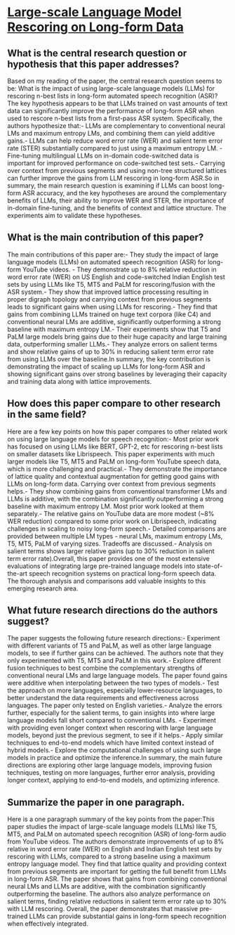 # [Large-scale Language Model Rescoring on Long-form Data](https://arxiv.org/abs/2306.08133)

## What is the central research question or hypothesis that this paper addresses?

Based on my reading of the paper, the central research question seems to be: What is the impact of using large-scale language models (LLMs) for rescoring n-best lists in long-form automated speech recognition (ASR)?The key hypothesis appears to be that LLMs trained on vast amounts of text data can significantly improve the performance of long-form ASR when used to rescore n-best lists from a first-pass ASR system. Specifically, the authors hypothesize that:- LLMs are complementary to conventional neural LMs and maximum entropy LMs, and combining them can yield additive gains.- LLMs can help reduce word error rate (WER) and salient term error rate (STER) substantially compared to just using a maximum entropy LM. - Fine-tuning multilingual LLMs on in-domain code-switched data is important for improved performance on code-switched test sets.- Carrying over context from previous segments and using non-tree structured lattices can further improve the gains from LLM rescoring in long-form ASR.So in summary, the main research question is examining if LLMs can boost long-form ASR accuracy, and the key hypotheses are around the complementary benefits of LLMs, their ability to improve WER and STER, the importance of in-domain fine-tuning, and the benefits of context and lattice structure. The experiments aim to validate these hypotheses.


## What is the main contribution of this paper?

The main contributions of this paper are:- They study the impact of large language models (LLMs) on automated speech recognition (ASR) for long-form YouTube videos. - They demonstrate up to 8% relative reduction in word error rate (WER) on US English and code-switched Indian English test sets by using LLMs like T5, MT5 and PaLM for rescoring/fusion with the ASR system.- They show that improved lattice processing resulting in proper digraph topology and carrying context from previous segments leads to significant gains when using LLMs for rescoring.- They find that gains from combining LLMs trained on huge text corpora (like C4) and conventional neural LMs are additive, significantly outperforming a strong baseline with maximum entropy LM.- Their experiments show that T5 and PaLM large models bring gains due to their huge capacity and large training data, outperforming smaller LLMs.- They analyze errors on salient terms and show relative gains of up to 30% in reducing salient term error rate from using LLMs over the baseline.In summary, the key contribution is demonstrating the impact of scaling up LLMs for long-form ASR and showing significant gains over strong baselines by leveraging their capacity and training data along with lattice improvements.


## How does this paper compare to other research in the same field?

Here are a few key points on how this paper compares to other related work on using large language models for speech recognition:- Most prior work has focused on using LLMs like BERT, GPT-2, etc for rescoring n-best lists on smaller datasets like Librispeech. This paper experiments with much larger models like T5, MT5 and PaLM on long-form YouTube speech data, which is more challenging and practical.- They demonstrate the importance of lattice quality and contextual augmentation for getting good gains with LLMs on long-form data. Carrying over context from previous segments helps.- They show combining gains from conventional transformer LMs and LLMs is additive, with the combination significantly outperforming a strong baseline with maximum entropy LM. Most prior work looked at them separately.- The relative gains on YouTube data are more modest (~8% WER reduction) compared to some prior work on Librispeech, indicating challenges in scaling to noisy long-form speech.- Detailed comparisons are provided between multiple LM types - neural LMs, maximum entropy LMs, T5, MT5, PaLM of varying sizes. Tradeoffs are discussed.- Analysis on salient terms shows larger relative gains (up to 30% reduction in salient term error rate).Overall, this paper provides one of the most extensive evaluations of integrating large pre-trained language models into state-of-the-art speech recognition systems on practical long-form speech data. The thorough analysis and comparisons add valuable insights to this emerging research area.


## What future research directions do the authors suggest?

The paper suggests the following future research directions:- Experiment with different variants of T5 and PaLM, as well as other large language models, to see if further gains can be achieved. The authors note that they only experimented with T5, MT5 and PaLM in this work.- Explore different fusion techniques to best combine the complementary strengths of conventional neural LMs and large language models. The paper found gains were additive when interpolating between the two types of models.- Test the approach on more languages, especially lower-resource languages, to better understand the data requirements and effectiveness across languages. The paper only tested on English varieties.- Analyze the errors further, especially for the salient terms, to gain insights into where large language models fall short compared to conventional LMs. - Experiment with providing even longer context when rescoring with large language models, beyond just the previous segment, to see if it helps.- Apply similar techniques to end-to-end models which have limited context instead of hybrid models.- Explore the computational challenges of using such large models in practice and optimize the inference.In summary, the main future directions are exploring other large language models, improving fusion techniques, testing on more languages, further error analysis, providing longer context, applying to end-to-end models, and optimizing inference.


## Summarize the paper in one paragraph.

Here is a one paragraph summary of the key points from the paper:This paper studies the impact of large-scale language models (LLMs) like T5, MT5, and PaLM on automated speech recognition (ASR) of long-form audio from YouTube videos. The authors demonstrate improvements of up to 8% relative in word error rate (WER) on English and Indian English test sets by rescoring with LLMs, compared to a strong baseline using a maximum entropy language model. They find that lattice quality and providing context from previous segments are important for getting the full benefit from LLMs in long-form ASR. The paper shows that gains from combining conventional neural LMs and LLMs are additive, with the combination significantly outperforming the baseline. The authors also analyze performance on salient terms, finding relative reductions in salient term error rate up to 30% with LLM rescoring. Overall, the paper demonstrates that massive pre-trained LLMs can provide substantial gains in long-form speech recognition when effectively integrated.
